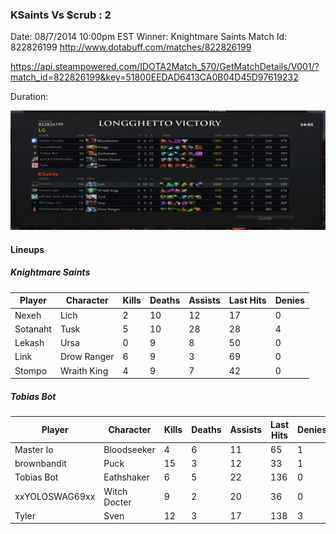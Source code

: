 ### KSaints Vs $crub : 2

Date: 08/7/2014 10:00pm EST
Winner: Knightmare Saints
Match Id: 822826199
http://www.dotabuff.com/matches/822826199

https://api.steampowered.com/IDOTA2Match_570/GetMatchDetails/V001/?match_id=822826199&key=51800EEDAD6413CA0B04D45D97619232


Duration: 

![Score Sheet](images/20140807.png)

#### Lineups

##### Knightmare Saints

| Player        | Character    	| Kills | Deaths | Assists | Last Hits | Denies |
| ------------- | ------------ 	| ----- | ------ | ------- | --------- | ------ |
| Nexeh	        | Lich 		   	| 2 	| 10 	 | 12 	   | 17 	   | 0 		|
| Sotanaht		| Tusk	 		| 5 	| 10 	 | 28	   | 28 	   | 4 		|
| Lekash		| Ursa 			| 0 	| 9 	 | 8 	   | 50 	   | 0		|
| Link			| Drow Ranger   | 6 	| 9 	 | 3 	   | 69 	   | 0 		|
| Stompo		| Wraith King	| 4 	| 9		 | 7 	   | 42 	   | 0		|

##### Tobias Bot

| Player        | Character    | Kills | Deaths | Assists | Last Hits | Denies |
| ------------- | ------------ | ----- | ------ | ------- | --------- | ------ |
| Master Io		| Bloodseeker  | 4	   | 6 | 11 | 65 | 1 |
| brownbandit	| Puck		   | 15 | 3 | 12 | 33 | 1 |
| Tobias Bot	| Eathshaker   | 6 | 5 | 22 | 136 | 0 |s
| xxYOLOSWAG69xx| Witch Docter | 9 | 2 | 20 | 36 | 0 |
| Tyler			| Sven		   | 12 | 3 | 17 | 138 | 3 |